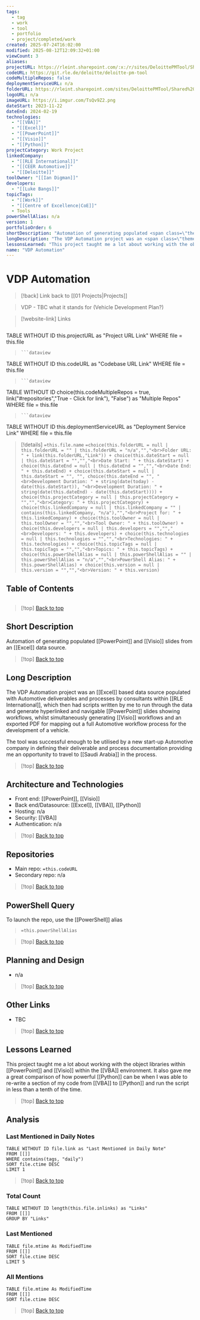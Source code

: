 ```yaml
---
tags:
  - tag
  - work
  - tool
  - portfolio
  - project/completed/work
created: 2025-07-24T16:02:00
modified: 2025-08-12T12:09:32+01:00
viewCount: 3
aliases:
projectURL: https://rleint.sharepoint.com/:x:/r/sites/DeloittePMTool/Shared%20Documents/CEER%20DevPlan.xlsb?d=w96a37936195d4126a22329f260501438&csf=1&web=1&e=Xm5aFR
codeURL: https://git.rle.de/deloitte/deloitte-pm-tool
codeMultipleRepos: false
deploymentServiceURL: n/a
folderURL: https://rleint.sharepoint.com/sites/DeloittePMTool/Shared%20Documents/Forms/AllItems.aspx
logoURL: n/a
imageURL: https://i.imgur.com/TsQv9Z2.png
dateStart: 2023-11-22
dateEnd: 2024-02-19
technologies:
  - "[[VBA]]"
  - "[[Excel]]"
  - "[[PowerPoint]]"
  - "[[Visio]]"
  - "[[Python]]"
projectCategory: Work Project
linkedCompany:
  - "[[RLE International]]"
  - "[[CEER Automotive]]"
  - "[[Deloitte]]"
toolOwner: "[[Ian Digman]]"
developers:
  - "[[Luke Bangs]]"
topicTags:
  - "[[Work]]"
  - "[[Centre of Excellence|CoE]]"
  - Tools
powerShellAlias: n/a
version: 1
portfolioOrder: 6
shortDescription: "Automation of generating populated <span class=\"theme-link\">PowerPoint</span> and <span class=\"theme-link\">Visio</span> slides from an <span class=\"theme-link\">Excel</span> data source."
longDescription: "The VDP Automation project was an <span class=\"theme-link\">Excel</span> based data source populated with Automotive deliverables and processes by consultants within <span class=\"theme-link\">RLE International</span>, which then had scripts written by me to run through the data and generate hyperlinked and navigable <span class=\"theme-link\">PowerPoint</span> slides showing workflows, whilst simultaneously generating <span class=\"theme-link\">Visio</span> workflows and an exported PDF for mapping out a full Automotive workflow process for the development of a vehicle.<br><br>The tool was successful enough to be utilised by a new start-up Automotive company in defining their deliverable and process documentation providing me an opportunity to travel to <span class=\"theme-link\">Saudi Arabia</span> in the process."
lessonsLearned: "This project taught me a lot about working with the object libraries within <span class=\"theme-link\">PowerPoint</span> and <span class=\"theme-link\">Visio</span> within the <span class=\"theme-link\">VBA</span> environment. It also gave me a great comparison of how powerful <span class=\"theme-link\">Python</span> can be when I was able to re-write a section of my code from <span class=\"theme-link\">VBA</span> to <span class=\"theme-link\">Python</span> and run the script in less than a tenth of the time."
name: "VDP Automation"
---
```

# VDP Automation

> [!back] Link back to [[01 Projects|Projects]]

> VDP - TBC what it stands for (Vehicle Development Plan?)

>[!website-link] Links
> ```dataview
TABLE WITHOUT ID this.projectURL as "Project URL Link"
WHERE file = this.file
>```
>```dataview
TABLE WITHOUT ID this.codeURL as "Codebase URL Link"
WHERE file = this.file
>```
>```dataview
TABLE WITHOUT ID choice(this.codeMultipleRepos = true, link("#repositories","True - Click for link"), "False") as "Multiple Repos"
WHERE file = this.file
>```
>```dataview
TABLE WITHOUT ID this.deploymentServiceURL as "Deployment Service Link"
WHERE file = this.file

>[!details]  `=this.file.name`
>`=choice(this.folderURL = null | this.folderURL = "" | this.folderURL = "n/a","","<br>Folder URL: " + link(this.folderURL,"Link")) + choice(this.dateStart = null | this.dateStart = "","","<br>Date Start: " + this.dateStart) + choice(this.dateEnd = null | this.dateEnd = "","","<br>Date End: " + this.dateEnd) + choice(this.dateStart = null | this.dateStart = "", "", choice(this.dateEnd = "", "<br>Development Duration: " + string(date(today) - date(this.dateStart)), "<br>Development Duration: " + string(date(this.dateEnd) - date(this.dateStart)))) + choice(this.projectCategory = null | this.projectCategory = "","","<br>Category: " + this.projectCategory) + choice(this.linkedCompany = null | this.linkedCompany = "" | contains(this.linkedCompany, "n/a"),"","<br>Project for: " + this.linkedCompany) + choice(this.toolOwner = null | this.toolOwner = "","","<br>Tool Owner: " + this.toolOwner) + choice(this.developers = null | this.developers = "","","<br>Developers: " + this.developers) + choice(this.technologies = null | this.technologies = "","","<br>Technologies: " + this.technologies) + choice(this.topicTags = null | this.topicTags = "","","<br>Topics: " + this.topicTags) + choice(this.powerShellAlias = null | this.powerShellAlias = "" | this.powerShellAlias = "n/a","","<br>PowerShell Alias: " + this.powerShellAlias) + choice(this.version = null | this.version = "","","<br>Version: " + this.version)`

## Table of Contents

```table-of-contents
```

>[!top] [Back to top](#Table%20of%20Contents)

## Short Description

Automation of generating populated [[PowerPoint]] and [[Visio]] slides from an [[Excel]] data source.

>[!top] [Back to top](#Table%20of%20Contents)

## Long Description

The VDP Automation project was an [[Excel]] based data source populated with Automotive deliverables and processes by consultants within [[RLE International]], which then had scripts written by me to run through the data and generate hyperlinked and navigable [[PowerPoint]] slides showing workflows, whilst simultaneously generating [[Visio]] workflows and an exported PDF for mapping out a full Automotive workflow process for the development of a vehicle.

The tool was successful enough to be utilised by a new start-up Automotive company in defining their deliverable and process documentation providing me an opportunity to travel to [[Saudi Arabia]] in the process.

>[!top] [Back to top](#Table%20of%20Contents)

## Architecture and Technologies

- Front end: [[PowerPoint]], [[Visio]]
- Back end/Datasource: [[Excel]], [[VBA]], [[Python]]
- Hosting: n/a
- Security: [[VBA]]
- Authentication: n/a

>[!top] [Back to top](#Table%20of%20Contents)

## Repositories

- Main repo: `=this.codeURL`
- Secondary repo: n/a

>[!top] [Back to top](#Table%20of%20Contents)

## PowerShell Query

To launch the repo, use the [[PowerShell]] alias 

> `=this.powerShellAlias`

>[!top] [Back to top](#Table%20of%20Contents)

## Planning and Design

- n/a

>[!top] [Back to top](#Table%20of%20Contents)

## Other Links

- TBC

>[!top] [Back to top](#Table%20of%20Contents)

## Lessons Learned

This project taught me a lot about working with the object libraries within [[PowerPoint]] and [[Visio]] within the [[VBA]] environment. It also gave me a great comparison of how powerful [[Python]] can be when I was able to re-write a section of my code from [[VBA]] to [[Python]] and run the script in less than a tenth of the time.

>[!top] [Back to top](#Table%20of%20Contents)

## Analysis

### Last Mentioned in Daily Notes

```dataview
TABLE WITHOUT ID file.link as "Last Mentioned in Daily Note"
FROM [[]]
WHERE contains(tags, "daily")
SORT file.ctime DESC
LIMIT 1
```

>[!top] [Back to top](#Table%20of%20Contents)

### Total Count

```dataview
TABLE WITHOUT ID length(this.file.inlinks) as "Links"
FROM [[]]
GROUP BY "Links"
```

### Last Mentioned

```dataview
TABLE file.mtime As ModifiedTime
FROM [[]]
SORT file.ctime DESC
LIMIT 5
```

### All Mentions

```dataview
TABLE file.mtime As ModifiedTime
FROM [[]]
SORT file.ctime DESC
```

>[!top] [Back to top](#Table%20of%20Contents)